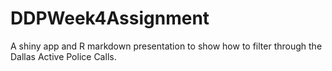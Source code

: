 # DDPWeek4Assignment
A shiny app and R markdown presentation to show how to filter through the Dallas Active Police Calls.
